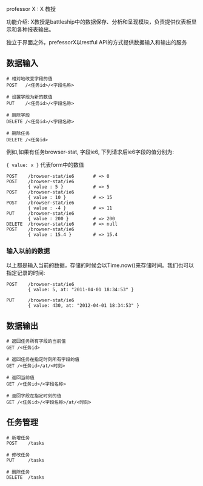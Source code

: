 ﻿professor X : X 教授

功能介绍: X教授是battleship中的数据保存、分析和呈现模块，负责提供仪表板显示和各种报表输出。

独立于界面之外，prefessorX以restful API的方式提供数据输入和输出的服务

## 数据输入

    # 相对地改变字段的值
    POST   /<任务id>/<字段名称>

    # 设置字段为新的数值
    PUT    /<任务id>/<字段名称>

    # 删除字段
    DELETE /<任务id>/<字段名称>

    # 删除任务
    DELETE /<任务id>


例如,如果有任务browser-stat, 字段ie6, 下列请求后ie6字段的值分别为:

`{ value: x }` 代表form中的数值

    POST    /browser-stat/ie6       # => 0
    POST    /browser-stat/ie6
            { value : 5 }           # => 5
    POST    /browser-stat/ie6
            { value : 10 }          # => 15
    POST    /browser-stat/ie6
            { value : -4 }          # => 11
    PUT     /browser-stat/ie6
            { value : 200 }         # => 200
    DELETE  /browser-stat/ie6       # => null
    POST    /browser-stat/ie6
            { value : 15.4 }        # => 15.4

### 输入以前的数据
以上都是输入当前的数据，存储的时候会以Time.now()来存储时间。我们也可以指定记录的时间:

    POST    /browser-stat/ie6
            { value: 5, at: "2011-04-01 18:34:53" }

    PUT     /browser-stat/ie6
            { value: 430, at: "2012-04-01 18:34:53" }

## 数据输出

    # 返回任务所有字段的当前值
    GET /<任务id>

    # 返回任务在指定时刻所有字段的值
    GET /<任务id>/at/<时刻>

    # 返回当前值
    GET /<任务id>/<字段名称>

    # 返回字段在指定时刻的值
    GET /<任务id>/<字段名称>/at/<时刻>

## 任务管理

    # 新增任务
    POST    /tasks

    # 修改任务
    PUT     /tasks

    # 删除任务
    DELETE  /tasks
    
